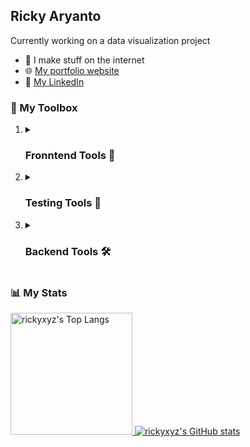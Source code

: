 ## Ricky Aryanto
Currently working on a data visualization project

- 🔨 I make stuff on the internet
- 🌐 [My portfolio website](https://rickyxyz.dev/)
- 💼 [My LinkedIn](https://www.linkedin.com/in/rickyaryanto/)
  
### 🧰 My Toolbox
<ol>
  <li>
    <details>
      <summary><h3>Fronntend Tools 🎨</h3></summary>
      <ol>
        <li>The holy trinity (HTML, CSS, JS)</li>
        <li>Typescript</li>
        <li>ReactJS</li>
        <li>NextJS</li>
        <li>VueJS</li>
        <li>Vite</li>
        <li>Rollup</li>
        <li>SCSS</li>
        <li>Tailwind</li>
      </ol>
    </details>
  </li>
  <li>
    <details>
      <summary><h3>Testing Tools 🧪</h3></summary>
      <ol>
        <li>Vitest</li>
        <li>Playwright</li>
        <li>Storybook</li>
      </ol>
    </details>
  </li>
  <li>
    <details>
      <summary><h3>Backend Tools 🛠️</h3></summary>
      <ol>
        <li>Python</li>
        <li>NodeJS</li>
        <li>Express</li>
        <li>Flask</li>
        <li>AWS</li>
        <li>Firebase</li>
      </ol>
    </details>
  </li>
</ol>

### 📊 My Stats
<a href="https://github.com/rickyxyz">
  <img height=195 src="https://github-readme-stats.vercel.app/api/top-langs/?username=rickyxyz&layout=compact&theme=transparent" alt="rickyxyz's Top Langs" />
</a>
<a href="https://github.com/rickyxyz">
  <img src="https://github-readme-stats.vercel.app/api?username=rickyxyz&show_icons=true&theme=transparent" alt="rickyxyz's GitHub stats" />
</a>

